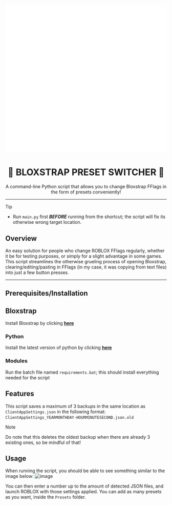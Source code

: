 <h1 align="center"><img src="https://github.com/0six0nine/Bloxstrap-Preset-Switcher/blob/main/BPS_icon.png" alt="Bloxstrap Preset Manager Logo"></p>

<h1 align="center">🔁 BLOXSTRAP PRESET SWITCHER 🔁</h1>

<p align="center">A command-line Python script that allows you to change Bloxstrap FFlags in the form of presets conveniently!</p>

<hr>

> [!TIP]
> - Run `main.py` first ***BEFORE*** running from the shortcut; the script will fix its otherwise wrong target location.


## Overview
An easy solution for people who change ROBLOX FFlags regularly, whether it be for testing purposes, or simply for a slight advantage in some games. This script streamlines the otherwise grueling process of opening Bloxstrap, clearing/editing/pasting in FFlags (in my case, it was copying from text files) into just a few button presses.

---

## Prerequisites/Installation

## Bloxstrap
Install Bloxstrap by clicking [**here**](https://github.com/bloxstraplabs/bloxstrap/)

### Python
Install the latest version of python by clicking [**here**](https://www.python.org/downloads/)

### Modules
Run the batch file named `requirements.bat`; this should install everything needed for the script

## Features
This script saves a maximum of 3 backups in the same location as `ClientAppSettings.json` in the following format:
`ClientAppSettings_YEARMONTHDAY-HOURMINUTESECOND.json.old`

> [!NOTE]
Do note that this deletes the oldest backup when there are already 3 existing ones, so be mindful of that!

## Usage
When running the script, you should be able to see something similar to the image below: 
<img width="768" height="140" alt="image" src="https://github.com/user-attachments/assets/1ca7464a-4153-4d46-82af-bf2d730b68bf"/>

You can then enter a number up to the amount of detected JSON files, and launch ROBLOX with those settings applied.
You can add as many presets as you want, inside the `Presets` folder.

